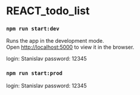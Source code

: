# REACT_todo_list

### `npm run start:dev`

Runs the app in the development mode.\
Open [http://localhost:5000](http://localhost:5000) to view it in the browser.

login: Stanislav
password: 12345

### `npm run start:prod`

login: Stanislav
password: 12345